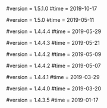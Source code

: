#version = 1.5.1.0
#time = 2019-10-17

#version = 1.5.0
#time = 2019-05-11

#version = 1.4.4.4
#time = 2019-05-29

#version = 1.4.4.3
#time = 2019-05-21

#version = 1.4.4.2
#time = 2019-05-09

#version = 1.4.4.2
#time = 2019-05-07

#version = 1.4.4.1
#time = 2019-03-29

#version = 1.4.4.0
#time = 2019-03-20

#version = 1.4.3.5
#time = 2019-01-17
